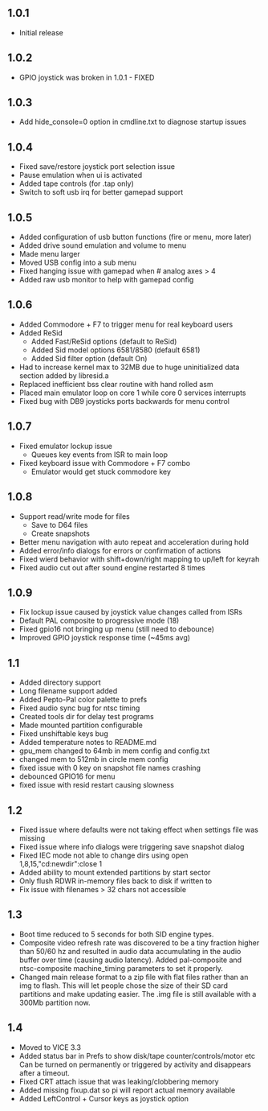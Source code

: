 ## 1.0.1
  * Initial release

## 1.0.2
  * GPIO joystick was broken in 1.0.1 - FIXED

## 1.0.3
  * Add hide_console=0 option in cmdline.txt to diagnose startup issues

## 1.0.4
  * Fixed save/restore joystick port selection issue
  * Pause emulation when ui is activated
  * Added tape controls (for .tap only)
  * Switch to soft usb irq for better gamepad support

## 1.0.5
  * Added configuration of usb button functions (fire or menu, more later)
  * Added drive sound emulation and volume to menu
  * Made menu larger
  * Moved USB config into a sub menu
  * Fixed hanging issue with gamepad when # analog axes > 4
  * Added raw usb monitor to help with gamepad config

## 1.0.6
  * Added Commodore + F7 to trigger menu for real keyboard users
  * Added ReSid
     * Added Fast/ReSid options (default to ReSid)
     * Added Sid model options 6581/8580 (default 6581)
     * Added Sid filter option (default On)
  * Had to increase kernel max to 32MB due to huge uninitialized
    data section added by libresid.a
  * Replaced inefficient bss clear routine with hand rolled asm
  * Placed main emulator loop on core 1 while core 0 services interrupts
  * Fixed bug with DB9 joysticks ports backwards for menu control

## 1.0.7
  * Fixed emulator lockup issue
    * Queues key events from ISR to main loop
  * Fixed keyboard issue with Commodore + F7 combo
    * Emulator would get stuck commodore key

## 1.0.8
  * Support read/write mode for files
    * Save to D64 files
    * Create snapshots
  * Better menu navigation with auto repeat and acceleration during hold
  * Added error/info dialogs for errors or confirmation of actions
  * Fixed wierd behavior with shift+down/right mapping to up/left for keyrah
  * Fixed audio cut out after sound engine restarted 8 times

## 1.0.9
  * Fix lockup issue caused by joystick value changes called from ISRs
  * Default PAL composite to progressive mode (18)
  * Fixed gpio16 not bringing up menu (still need to debounce)
  * Improved GPIO joystick response time (~45ms avg)

## 1.1
  * Added directory support
  * Long filename support added
  * Added Pepto-Pal color palette to prefs
  * Fixed audio sync bug for ntsc timing
  * Created tools dir for delay test programs
  * Made mounted partition configurable
  * Fixed unshiftable keys bug
  * Added temperature notes to README.md
  * gpu_mem changed to 64mb in mem config and config.txt
  * changed mem to 512mb in circle mem config
  * fixed issue with 0 key on snapshot file names crashing
  * debounced GPIO16 for menu
  * fixed issue with resid restart causing slowness

## 1.2
  * Fixed issue where defaults were not taking effect when
    settings file was missing
  * Fixed issue where info dialogs were triggering save
    snapshot dialog
  * Fixed IEC mode not able to change dirs using
    open 1,8,15,"cd:newdir":close 1
  * Added ability to mount extended partitions by start sector
  * Only flush RDWR in-memory files back to disk if written to
  * Fix issue with filenames > 32 chars not accessible

## 1.3
  * Boot time reduced to 5 seconds for both SID engine types.
  * Composite video refresh rate was discovered to be a tiny fraction higher than 50/60 hz and resulted in audio data accumulating in the audio buffer over time (causing audio latency). Added pal-composite and ntsc-composite machine_timing parameters to set it properly.
  * Changed main release format to a zip file with flat files rather than an img to flash. This will let people chose the size of their SD card partitions and make updating easier. The .img file is still available with a 300Mb partition now.

## 1.4
  * Moved to VICE 3.3
  * Added status bar in Prefs to show disk/tape counter/controls/motor etc
    Can be turned on permanently or triggered by activity and disappears after
    a timeout.
  * Fixed CRT attach issue that was leaking/clobbering memory
  * Added missing fixup.dat so pi will report actual memory available
  * Added LeftControl + Cursor keys as joystick option
  
